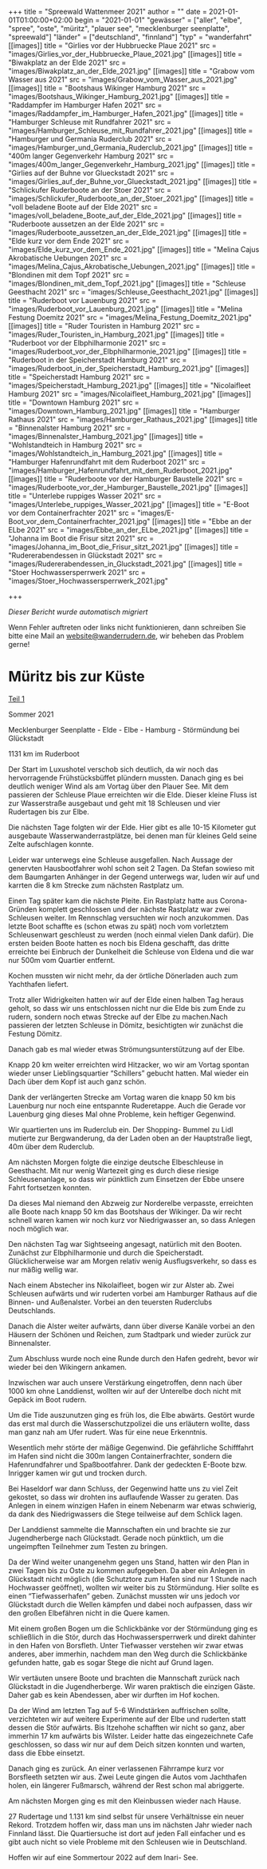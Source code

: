 +++
title = "Spreewald Wattenmeer 2021"
author = ""
date = 2021-01-01T01:00:00+02:00
begin = "2021-01-01"
"gewässer" = ["aller", "elbe", "spree", "oste", "müritz", "plauer see", "mecklenburger seenplatte", "spreewald"]
"länder" = ["deutschland", "finnland"]
"typ" = "wanderfahrt"
[[images]]
title = "Girlies vor der Hubbruecke Plaue 2021"
src = "images/Girlies_vor_der_Hubbruecke_Plaue_2021.jpg"
[[images]]
title = "Biwakplatz an der Elde 2021"
src = "images/Biwakplatz_an_der_Elde_2021.jpg"
[[images]]
title = "Grabow vom Wasser aus 2021"
src = "images/Grabow_vom_Wasser_aus_2021.jpg"
[[images]]
title = "Bootshaus Wikinger Hamburg 2021"
src = "images/Bootshaus_Wikinger_Hamburg_2021.jpg"
[[images]]
title = "Raddampfer im Hamburger Hafen 2021"
src = "images/Raddampfer_im_Hamburger_Hafen_2021.jpg"
[[images]]
title = "Hamburger Schleuse mit Rundfahrer 2021"
src = "images/Hamburger_Schleuse_mit_Rundfahrer_2021.jpg"
[[images]]
title = "Hamburger und Germania Ruderclub 2021"
src = "images/Hamburger_und_Germania_Ruderclub_2021.jpg"
[[images]]
title = "400m langer Gegenverkehr Hamburg 2021"
src = "images/400m_langer_Gegenverkehr_Hamburg_2021.jpg"
[[images]]
title = "Girlies auf der Buhne vor Glueckstadt 2021"
src = "images/Girlies_auf_der_Buhne_vor_Glueckstadt_2021.jpg"
[[images]]
title = "Schlickufer Ruderboote an der Stoer 2021"
src = "images/Schlickufer_Ruderboote_an_der_Stoer_2021.jpg"
[[images]]
title = "voll beladene Boote auf der Elde 2021"
src = "images/voll_beladene_Boote_auf_der_Elde_2021.jpg"
[[images]]
title = "Ruderboote aussetzen an der Elde 2021"
src = "images/Ruderboote_aussetzen_an_der_Elde_2021.jpg"
[[images]]
title = "Elde kurz vor dem Ende 2021"
src = "images/Elde_kurz_vor_dem_Ende_2021.jpg"
[[images]]
title = "Melina Cajus Akrobatische Uebungen 2021"
src = "images/Melina_Cajus_Akrobatische_Uebungen_2021.jpg"
[[images]]
title = "Blondinen mit dem Topf 2021"
src = "images/Blondinen_mit_dem_Topf_2021.jpg"
[[images]]
title = "Schleuse Geesthacht 2021"
src = "images/Schleuse_Geesthacht_2021.jpg"
[[images]]
title = "Ruderboot vor Lauenburg 2021"
src = "images/Ruderboot_vor_Lauenburg_2021.jpg"
[[images]]
title = "Melina Festung Doemitz 2021"
src = "images/Melina_Festung_Doemitz_2021.jpg"
[[images]]
title = "Ruder Touristen in Hamburg 2021"
src = "images/Ruder_Touristen_in_Hamburg_2021.jpg"
[[images]]
title = "Ruderboot vor der Elbphilharmonie 2021"
src = "images/Ruderboot_vor_der_Elbphilharmonie_2021.jpg"
[[images]]
title = "Ruderboot in der Speicherstadt Hamburg 2021"
src = "images/Ruderboot_in_der_Speicherstadt_Hamburg_2021.jpg"
[[images]]
title = "Speicherstadt Hamburg 2021"
src = "images/Speicherstadt_Hamburg_2021.jpg"
[[images]]
title = "Nicolaifleet Hamburg 2021"
src = "images/Nicolaifleet_Hamburg_2021.jpg"
[[images]]
title = "Downtown Hamburg 2021"
src = "images/Downtown_Hamburg_2021.jpg"
[[images]]
title = "Hamburger Rathaus 2021"
src = "images/Hamburger_Rathaus_2021.jpg"
[[images]]
title = "Binnenalster Hamburg 2021"
src = "images/Binnenalster_Hamburg_2021.jpg"
[[images]]
title = "Wohlstandteich in Hamburg 2021"
src = "images/Wohlstandteich_in_Hamburg_2021.jpg"
[[images]]
title = "Hamburger Hafenrundfahrt mit dem Ruderboot 2021"
src = "images/Hamburger_Hafenrundfahrt_mit_dem_Ruderboot_2021.jpg"
[[images]]
title = "Ruderboote vor der Hamburger Baustelle 2021"
src = "images/Ruderboote_vor_der_Hamburger_Baustelle_2021.jpg"
[[images]]
title = "Unterlebe ruppiges Wasser 2021"
src = "images/Unterlebe_ruppiges_Wasser_2021.jpg"
[[images]]
title = "E-Boot vor dem Containerfrachter 2021"
src = "images/E-Boot_vor_dem_Containerfrachter_2021.jpg"
[[images]]
title = "Ebbe an der ELbe 2021"
src = "images/Ebbe_an_der_ELbe_2021.jpg"
[[images]]
title = "Johanna im Boot die Frisur sitzt 2021"
src = "images/Johanna_im_Boot_die_Frisur_sitzt_2021.jpg"
[[images]]
title = "Rudererabendessen in Glückstadt 2021"
src = "images/Rudererabendessen_in_Gluckstadt_2021.jpg"
[[images]]
title = "Stoer Hochwassersperrwerk 2021"
src = "images/Stoer_Hochwassersperrwerk_2021.jpg"

+++


*Dieser Bericht wurde automatisch migriert*

Wenn Fehler auftreten oder links nicht funktionieren, dann schreiben Sie bitte eine Mail an website@wanderrudern.de, wir beheben das Problem gerne!



# Müritz bis zur Küste


[Teil 1](/berichte/2021/spreewald_wattenmeer_2021)

Sommer 2021

Mecklenburger Seenplatte - Elde - Elbe - Hamburg - Störmündung bei Glückstadt

1131 km im Ruderboot

Der Start im Luxushotel verschob sich deutlich, da wir noch das hervorragende Frühstücksbüffet plündern mussten. Danach ging es bei deutlich weniger Wind als am Vortag über den Plauer See. Mit dem passieren der Schleuse Plaue erreichten wir die Elde. Dieser kleine Fluss ist zur Wasserstraße ausgebaut und geht mit 18 Schleusen und vier Rudertagen bis zur Elbe.

Die nächsten Tage folgten wir der Elde. Hier gibt es alle 10-15 Kilometer gut ausgebaute Wasserwanderrastplätze, bei denen man für kleines Geld seine Zelte aufschlagen konnte.

Leider war unterwegs eine Schleuse ausgefallen. Nach Aussage der genervten Hausbootfahrer wohl schon seit 2 Tagen. Da Stefan sowieso mit dem Baumgarten Anhänger in der Gegend unterwegs war, luden wir auf und karrten die 8 km Strecke zum nächsten Rastplatz um.

Einen Tag später kam die nächste Pleite. Ein Rastplatz hatte aus Corona- Gründen komplett geschlossen und der nächste Rastplatz war zwei Schleusen weiter. Im Rennschlag versuchten wir noch anzukommen. Das letzte Boot schaffte es (schon etwas zu spät) noch vom vorletztem Schleusenwart geschleust zu werden (noch einmal vielen Dank dafür). Die ersten beiden Boote hatten es noch bis Eldena geschafft, das dritte erreichte bei Einbruch der Dunkelheit die Schleuse von Eldena und die war nur 500m vom Quartier entfernt.

Kochen mussten wir nicht mehr, da der örtliche Dönerladen auch zum Yachthafen liefert.

Trotz aller Widrigkeiten hatten wir auf der Elde einen halben Tag heraus geholt, so dass wir uns entschlossen nicht nur die Elde bis zum Ende zu rudern, sondern noch etwas Strecke auf der Elbe zu machen.Nach passieren der letzten Schleuse in Dömitz, besichtigten wir zunächst die Festung Dömitz.

Danach gab es mal wieder etwas Strömungsunterstützung auf der Elbe.

Knapp 20 km weiter erreichten wird Hitzacker, wo wir am Vortag spontan wieder unser Lieblingsquartier “Schillers” gebucht hatten. Mal wieder ein Dach über dem Kopf ist auch ganz schön.

Dank der verlängerten Strecke am Vortag waren die knapp 50 km bis Lauenburg nur noch eine entspannte Ruderetappe. Auch die Gerade vor Lauenburg ging dieses Mal ohne Probleme, kein heftiger Gegenwind.

Wir quartierten uns im Ruderclub ein. Der Shopping- Bummel zu Lidl mutierte zur Bergwanderung, da der Laden oben an der Hauptstraße liegt, 40m über dem Ruderclub.

Am nächsten Morgen folgte die einzige deutsche Elbeschleuse in Geesthacht. Mit nur wenig Wartezeit ging es durch diese riesige Schleusenanlage, so dass wir pünktlich zum Einsetzen der Ebbe unsere Fahrt fortsetzen konnten.

Da dieses Mal niemand den Abzweig zur Norderelbe verpasste, erreichten alle Boote nach knapp 50 km das Bootshaus der Wikinger. Da wir recht schnell waren kamen wir noch kurz vor Niedrigwasser an, so dass Anlegen noch möglich war.

Den nächsten Tag war Sightseeing angesagt, natürlich mit den Booten. Zunächst zur Elbphilharmonie und durch die Speicherstadt. Glücklicherweise war am Morgen relativ wenig Ausflugsverkehr, so dass es nur mäßig wellig war.

Nach einem Abstecher ins Nikolaifleet, bogen wir zur Alster ab. Zwei Schleusen aufwärts und wir ruderten vorbei am Hamburger Rathaus auf die Binnen- und Außenalster. Vorbei an den teuersten Ruderclubs Deutschlands.

Danach die Alster weiter aufwärts, dann über diverse Kanäle vorbei an den Häusern der Schönen und Reichen, zum Stadtpark und wieder zurück zur Binnenalster.

Zum Abschluss wurde noch eine Runde durch den Hafen gedreht, bevor wir wieder bei den Wikingern ankamen.

Inzwischen war auch unsere Verstärkung eingetroffen, denn nach über 1000 km ohne Landdienst, wollten wir auf der Unterelbe doch nicht mit Gepäck im Boot rudern.

Um die Tide auszunutzen ging es früh los, die Elbe abwärts. Gestört wurde das erst mal durch die Wasserschutzpolizei die uns erläutern wollte, dass man ganz nah am Ufer rudert. Was für eine neue Erkenntnis.

Wesentlich mehr störte der mäßige Gegenwind. Die gefährliche Schifffahrt im Hafen sind nicht die 300m langen Containerfrachter, sondern die Hafenrundfahrer und Spaßbootfahrer. Dank der gedeckten E-Boote bzw. Inrigger kamen wir gut und trocken durch.

Bei Haseldorf war dann Schluss, der Gegenwind hatte uns zu viel Zeit gekostet, so dass wir drohten ins auflaufende Wasser zu geraten. Das Anlegen in einem winzigen Hafen in einem Nebenarm war etwas schwierig, da dank des Niedrigwassers die Stege teilweise auf dem Schlick lagen.

Der Landdienst sammelte die Mannschaften ein und brachte sie zur Jugendherberge nach Glückstadt. Gerade noch pünktlich, um die ungeimpften Teilnehmer zum Testen zu bringen.

Da der Wind weiter unangenehm gegen uns Stand, hatten wir den Plan in zwei Tagen bis zu Oste zu kommen aufgegeben. Da aber ein Anlegen in Glückstadt nicht möglich (die Schutztore zum Hafen sind nur 1 Stunde nach Hochwasser geöffnet), wollten wir weiter bis zu Störmündung. Hier sollte es einen “Tiefwasserhafen” geben. Zunächst mussten wir uns jedoch vor Glückstadt durch die Wellen kämpfen und dabei noch aufpassen, dass wir den großen Elbefähren nicht in die Quere kamen.

Mit einem großen Bogen um die Schlickbänke vor der Störmündung ging es schließlich in die Stör, durch das Hochwassersperrwerk und direkt dahinter in den Hafen von Borsfleth. Unter Tiefwasser verstehen wir zwar etwas anderes, aber immerhin, nachdem man den Weg durch die Schlickbänke gefunden hatte, gab es sogar Stege die nicht auf Grund lagen.

Wir vertäuten unsere Boote und brachten die Mannschaft zurück nach Glückstadt in die Jugendherberge. Wir waren praktisch die einzigen Gäste. Daher gab es kein Abendessen, aber wir durften im Hof kochen.

Da der Wind am letzten Tag auf 5-6 Windstärken auffrischen sollte, verzichteten wir auf weitere Experimente auf der Elbe und ruderten statt dessen die Stör aufwärts. Bis Itzehohe schafften wir nicht so ganz, aber immerhin 17 km aufwärts bis Wilster. Leider hatte das eingezeichnete Cafe geschlossen, so dass wir nur auf dem Deich sitzen konnten und warten, dass die Ebbe einsetzt.

Danach ging es zurück. An einer verlassenen Fährrampe kurz vor Borsfleeth setzten wir aus. Zwei Leute gingen die Autos vom Jachthafen holen, ein längerer Fußmarsch, während der Rest schon mal abriggerte.

Am nächsten Morgen ging es mit den Kleinbussen wieder nach Hause.

27 Rudertage und 1.131 km sind selbst für unsere Verhältnisse ein neuer Rekord. Trotzdem hoffen wir, dass man uns im nächsten Jahr wieder nach Finnland lässt. Die Quartiersuche ist dort auf jeden Fall einfacher und es gibt auch nicht so viele Probleme mit den Schleusen wie in Deutschland.

Hoffen wir auf eine Sommertour 2022 auf dem Inari- See.